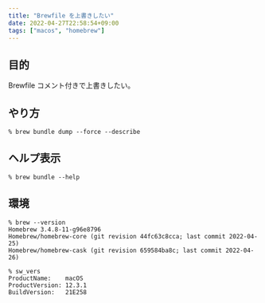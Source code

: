 ```yaml
---
title: "Brewfile を上書きしたい"
date: 2022-04-27T22:58:54+09:00
tags: ["macos", "homebrew"]
---
```



## 目的

Brewfile コメント付きで上書きしたい。

## やり方

```console
% brew bundle dump --force --describe
```

## ヘルプ表示

```console
% brew bundle --help
```

## 環境

```console
% brew --version
Homebrew 3.4.8-11-g96e8796
Homebrew/homebrew-core (git revision 44fc63c8cca; last commit 2022-04-25)
Homebrew/homebrew-cask (git revision 659584ba8c; last commit 2022-04-26)

% sw_vers
ProductName:    macOS
ProductVersion: 12.3.1
BuildVersion:   21E258
```

